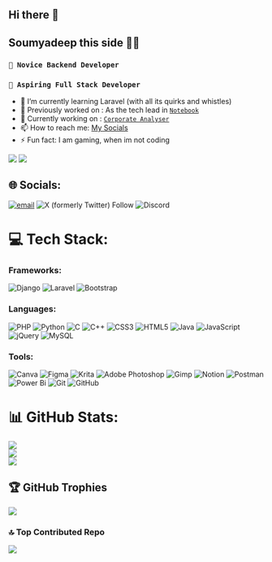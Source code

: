 ## Hi there 👋
## Soumyadeep this side 👨‍💻


<!-- **Soumyadeep-Dey123/Soumyadeep-Dey123** is a ✨ _special_ ✨ repository because its `README.md` (this file) appears on your GitHub profile. -->
### `💫 Novice Backend Developer`
### `🔭 Aspiring Full Stack Developer`
- 🌱 I’m currently learning Laravel (with all its quirks and whistles)
- 📘 Previously worked on : As the tech lead in [`Notebook`](https://github.com/Soumyadeep-Dey123/Notebook.git)
- 📖 Currently working on : [`Corporate Analyser`](https://github.com/Soumyadeep-Dey123/Corporate-Analyzer.git)
- 📫 How to reach me: [My Socials](#🌐-socials)
- ⚡ Fun fact: I am gaming, when im not coding
<!-- - 💬 Ask me about:  -->
<!-- - 📅 Planning to learn and work on : AI/ML, Cybersecurity and contribute to Open source projects -->
<!-- - 👯 I’m looking to collaborate on ... -->
![](https://komarev.com/ghpvc/?username=Soumyadeep-Dey123&style=for-the-badge&label=Profile+Visits)
![](https://hit.yhype.me/github/profile?account_id=83417245)

## 🌐 Socials:
[![email](https://img.shields.io/badge/Email-D14836?logo=gmail&logoColor=white)](mailto:dey.soumyadeep123@gmail.com) 
![X (formerly Twitter) Follow](https://img.shields.io/twitter/follow/Knight_quantum1)
![Discord](https://img.shields.io/discord/1352906229198094376?style=social&link=https%3A%2F%2Fdiscord.gg%2FvGss6nbzJt)


# 💻 Tech Stack:
### Frameworks:
![Django](https://img.shields.io/badge/django-%23092E20.svg?style=for-the-badge&logo=django&logoColor=white) 
![Laravel](https://img.shields.io/badge/laravel-%23FF2D20.svg?style=for-the-badge&logo=laravel&logoColor=white)
![Bootstrap](https://img.shields.io/badge/bootstrap-%238511FA.svg?style=for-the-badge&logo=bootstrap&logoColor=white) 
### Languages: 
![PHP](https://img.shields.io/badge/php-%23777BB4.svg?style=for-the-badge&logo=php&logoColor=white) 
![Python](https://img.shields.io/badge/python-3670A0?style=for-the-badge&logo=python&logoColor=ffdd54) 
![C](https://img.shields.io/badge/c-%2300599C.svg?style=for-the-badge&logo=c&logoColor=white) 
![C++](https://img.shields.io/badge/c++-%2300599C.svg?style=for-the-badge&logo=c%2B%2B&logoColor=white) 
![CSS3](https://img.shields.io/badge/css3-%231572B6.svg?style=for-the-badge&logo=css3&logoColor=white) 
![HTML5](https://img.shields.io/badge/html5-%23E34F26.svg?style=for-the-badge&logo=html5&logoColor=white) 
![Java](https://img.shields.io/badge/java-%23ED8B00.svg?style=for-the-badge&logo=openjdk&logoColor=white) 
![JavaScript](https://img.shields.io/badge/javascript-%23323330.svg?style=for-the-badge&logo=javascript&logoColor=%23F7DF1E) 
![jQuery](https://img.shields.io/badge/jquery-%230769AD.svg?style=for-the-badge&logo=jquery&logoColor=white) 
![MySQL](https://img.shields.io/badge/mysql-4479A1.svg?style=for-the-badge&logo=mysql&logoColor=white) 
### Tools:
![Canva](https://img.shields.io/badge/Canva-%2300C4CC.svg?style=for-the-badge&logo=Canva&logoColor=white) 
![Figma](https://img.shields.io/badge/figma-%23F24E1E.svg?style=for-the-badge&logo=figma&logoColor=white) 
![Krita](https://img.shields.io/badge/Krita-203759?style=for-the-badge&logo=krita&logoColor=EEF37B) 
![Adobe Photoshop](https://img.shields.io/badge/adobe%20photoshop-%2331A8FF.svg?style=for-the-badge&logo=adobe%20photoshop&logoColor=white) 
![Gimp](https://img.shields.io/badge/Gimp-657D8B?style=for-the-badge&logo=gimp&logoColor=FFFFFF) 
![Notion](https://img.shields.io/badge/Notion-%23000000.svg?style=for-the-badge&logo=notion&logoColor=white) 
![Postman](https://img.shields.io/badge/Postman-FF6C37?style=for-the-badge&logo=postman&logoColor=white) 
![Power Bi](https://img.shields.io/badge/power_bi-F2C811?style=for-the-badge&logo=powerbi&logoColor=black)
![Git](https://img.shields.io/badge/git-%23F05033.svg?style=for-the-badge&logo=git&logoColor=white) 
![GitHub](https://img.shields.io/badge/github-%23121011.svg?style=for-the-badge&logo=github&logoColor=white) 
# 📊 GitHub Stats:
![](https://github-readme-stats.vercel.app/api?username=Soumyadeep-Dey123&theme=transparent&hide_border=false&include_all_commits=true&count_private=true)<br/>
![](https://nirzak-streak-stats.vercel.app/?user=Soumyadeep-Dey123&theme=transparent&hide_border=false)<br/>
![](https://github-readme-stats.vercel.app/api/top-langs/?username=Soumyadeep-Dey123&theme=transparent&hide_border=false&include_all_commits=true&count_private=true&layout=compact)

## 🏆 GitHub Trophies
![](https://github-profile-trophy.vercel.app/?username=Soumyadeep-Dey123&theme=transparent&no-frame=false&no-bg=true&margin-w=4)

### 🔝 Top Contributed Repo
![](https://github-contributor-stats.vercel.app/api?username=Soumyadeep-Dey123&limit=5&theme=transparent&combine_all_yearly_contributions=true)

